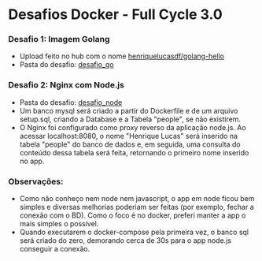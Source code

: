 # Desafios Docker - Full Cycle 3.0

### Desafio 1: Imagem Golang
- Upload feito no hub com o nome [henriquelucasdf/golang-hello](https://hub.docker.com/repository/docker/henriquelucasdf/golang-hello)
- Pasta do desafio: [desafio_go](https://github.com/henriquelucasdf/docker-fc3/tree/main/desafio_go)

### Desafio 2: Nginx com Node.js
- Pasta do desafio: [desafio_node](https://github.com/henriquelucasdf/docker-fc3/tree/main/desafio_node)
- Um banco mysql será criado a partir do Dockerfile e de um arquivo setup.sql, criando a Database e a Tabela "people", se não existirem.  
- O Nginx foi configurado como proxy reverso da aplicação node.js. Ao acessar localhost:8080, o nome "Henrique Lucas" será inserido na tabela "people" do banco de dados e, em seguida, uma consulta do conteúdo dessa tabela será feita, retornando o primeiro nome inserido no app.

### Observações:
- Como não conheço nem node nem javascript, o app em node ficou bem simples e diversas melhorias poderiam ser feitas (por exemplo, fechar a conexão com o BD). Como o foco é no docker, preferi manter a app o mais simples o possível.
- Quando executarem o docker-compose pela primeira vez, o banco sql será criado do zero, demorando cerca de 30s para o app node.js conseguir a conexão. 



